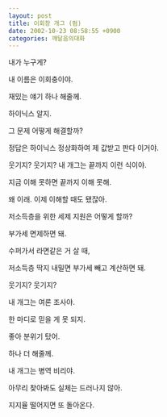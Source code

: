 ```yaml
---
layout: post
title: 이회창 개그 (펌)
date: 2002-10-23 08:58:55 +0900
categories: 깨달음의대화
---
```

내가 누구게?
  

  
내 이름은 이회충이야.
  

  
재밌는 얘기 하나 해줄께.
  

  
하이닉스 알지.
  

  
그 문제 어떻게 해결할까?
  

  
정답은 하이닉스 정상화하여 제 값받고 판다 이거야.
  

  
웃기지? 웃기지? 내 개그는 끝까지 이런 식이야.
  

  
지금 이해 못하면 끝까지 이해 못해.
  

  
왜 이래. 이제 이해할 때도 됐잖아.
  

  
저소득층을 위한 세제 지원은 어떻게 할까?
  

  
부가세 면제하면 돼.
  

  
수퍼가서 라면같은 거 살 때,
  

  
저소득층 딱지 내밀면 부가세 빼고 계산하면 돼.
  

  
웃기지? 웃기지?
  

  
내 개그는 여론 조사야.
  

  
한 마디로 믿을 게 못 되지.
  

  
좋아 분위기 탔어.
  

  
하나 더 해줄께.
  

  
내 개그는 병역 비리야.
  

  
아무리 찾아봐도 실체는 드러나지 않아.
  

  
지지율 떨어지면 또 돌아온다.